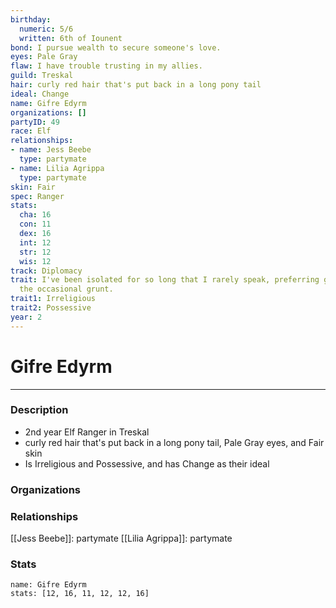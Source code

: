 ```yaml
---
birthday:
  numeric: 5/6
  written: 6th of Iounent
bond: I pursue wealth to secure someone's love.
eyes: Pale Gray
flaw: I have trouble trusting in my allies.
guild: Treskal
hair: curly red hair that's put back in a long pony tail
ideal: Change
name: Gifre Edyrm
organizations: []
partyID: 49
race: Elf
relationships:
- name: Jess Beebe
  type: partymate
- name: Lilia Agrippa
  type: partymate
skin: Fair
spec: Ranger
stats:
  cha: 16
  con: 11
  dex: 16
  int: 12
  str: 12
  wis: 12
track: Diplomacy
trait: I've been isolated for so long that I rarely speak, preferring gestures and
  the occasional grunt.
trait1: Irreligious
trait2: Possessive
year: 2
---
```

# Gifre Edyrm
---
### Description
- 2nd year Elf Ranger in Treskal
- curly red hair that's put back in a long pony tail, Pale Gray eyes, and Fair skin
- Is Irreligious and Possessive, and has Change as their ideal

### Organizations
### Relationships
[[Jess Beebe]]: partymate
[[Lilia Agrippa]]: partymate
### Stats
```statblock
name: Gifre Edyrm
stats: [12, 16, 11, 12, 12, 16]
```
